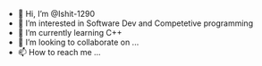 - 👋 Hi, I’m @Ishit-1290
- 👀 I’m interested in Software Dev and Competetive programming
- 🌱 I’m currently learning C++
- 💞️ I’m looking to collaborate on ...
- 📫 How to reach me ...

<!---
Ishit-1290/Ishit-1290 is a ✨ special ✨ repository because its `README.md` (this file) appears on your GitHub profile.
You can click the Preview link to take a look at your changes.
--->
